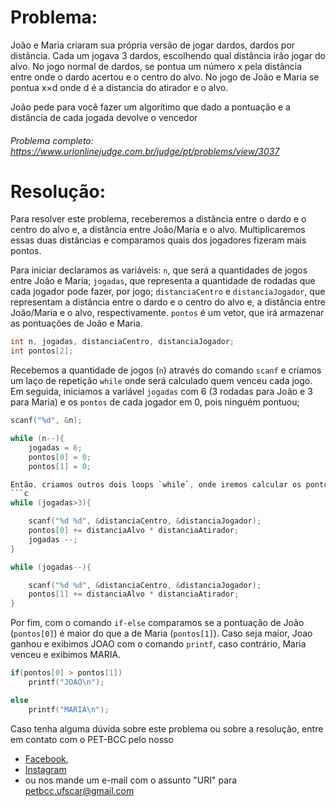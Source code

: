 # Problema:

João e Maria criaram sua própria versão de jogar dardos, dardos por distância. Cada um jogava 3 dardos, escolhendo qual distância irão jogar do alvo. No jogo normal de dardos, se pontua um número x  pela distância entre onde o dardo acertou e o centro do alvo. No jogo de João e Maria se pontua x×d onde d é a distancia do atirador e o alvo.

João pede para você fazer um algorítimo que dado a pontuação e a distância de cada jogada devolve o vencedor

###### Problema completo: https://www.urionlinejudge.com.br/judge/pt/problems/view/3037

# Resolução:

Para resolver este problema, receberemos a distância entre o dardo e o centro do alvo e, a distância entre João/Maria e o alvo. Multiplicaremos essas duas distâncias e comparamos quais dos jogadores fizeram mais pontos.

Para iniciar declaramos as variáveis:
`n`, que será a quantidades de jogos entre João e Maria;
`jogadas`, que representa a quantidade de rodadas que cada jogador pode fazer, por jogo;
`distanciaCentro` e `distanciaJogador`, que representam a distância entre o dardo e o centro do alvo e, a distância entre João/Maria e o alvo, respectivamente. 
`pontos` é um vetor, que irá armazenar as pontuações de João e Maria.
```c 
int n, jogadas, distanciaCentro, distanciaJogador;
int pontos[2];
```

Recebemos a quantidade de jogos (`n`) através do comando `scanf` e criamos um laço de repetição `while` onde será calculado quem venceu cada jogo. Em seguida, iniciamos a variável `jogadas` com 6 (3 rodadas para João e 3 para Maria) e os `pontos` de cada jogador em 0, pois ninguém pontuou; 
```c
scanf("%d", &n);

while (n--){
    jogadas = 6;
    pontos[0] = 0;
    pontos[1] = 0;

Então, criamos outros dois loops `while`, onde iremos calcular os pontos de João e Maria. No primeiro loop recebemos, através do `scanf`, as distâncias entre o dardo e o centro do alvo (`distanciaCentro`) e, entre João e o alvo (`distanciaJogador`). Depois multiplicamos esses valores e armazenamos os pontos de João em `pontos[0]`. No segundo `while` faremos o mesmo para Maria, mas guardaremos seus pontos em `pontos[1]`.
```c
while (jogadas>3){

	scanf("%d %d", &distanciaCentro, &distanciaJogador);
	pontos[0] += distanciaAlvo * distanciaAtirador;
	jogadas --;
}

while (jogadas--){

	scanf("%d %d", &distanciaCentro, &distanciaJogador);
	pontos[1] += distanciaAlvo * distanciaAtirador;
}
```

Por fim, com o comando `if-else` comparamos se a pontuação de João (`pontos[0]`) é maior do que a de Maria (`pontos[1]`). Caso seja maior, Joao ganhou e exibimos JOAO com o comando `printf`, caso contrário, Maria venceu e exibimos MARIA.
```c
if(pontos[0] > pontos[1])
	printf("JOAO\n");

else 
	printf("MARIA\n");
```

Caso tenha alguma dúvida sobre este problema ou sobre a resolução, entre em contato com o PET-BCC pelo nosso
 * [Facebook](https://www.facebook.com/petbcc/),
 * [Instagram](https://www.instagram.com/petbcc.ufscar/)
 * ou nos mande um e-mail com o assunto "URI" para  petbcc.ufscar@gmail.com
